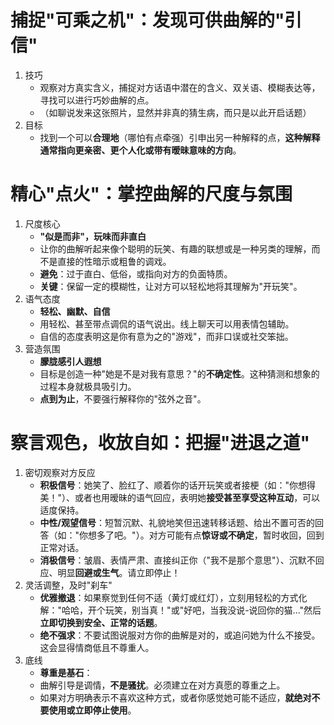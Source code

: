 # 捕捉"可乘之机"：发现可供曲解的"引信"
1. 技巧
   - 观察对方真实含义，捕捉对方话语中潜在的含义、双关语、模糊表达等，寻找可以进行巧妙曲解的点。
   - （如聊说发来这张照片，显然并非真的猜生病，而只是以此开启话题）
2. 目标
   - 找到一个可以**合理地**（哪怕有点牵强）引申出另一种解释的点，**这种解释通常指向更亲密、更个人化或带有暧昧意味的方向**。

# 精心"点火"：掌控曲解的尺度与氛围
1. 尺度核心
   - **"似是而非"，玩味而非直白**
   - 让你的曲解听起来像个聪明的玩笑、有趣的联想或是一种另类的理解，而不是直接的性暗示或粗鲁的调戏。
   - **避免**：过于直白、低俗，或指向对方的负面特质。
   - **关键**：保留一定的模糊性，让对方可以轻松地将其理解为"开玩笑"。
2. 语气态度
   - **轻松、幽默、自信**
   - 用轻松、甚至带点调侃的语气说出。线上聊天可以用表情包辅助。
   - 自信的态度表明这是你有意为之的"游戏"，而非口误或社交笨拙。
3. 营造氛围
   - **朦胧感引人遐想**
   - 目标是创造一种"她是不是对我有意思？"的**不确定性**。这种猜测和想象的过程本身就极具吸引力。
   - **点到为止**，不要强行解释你的"弦外之音"。

# 察言观色，收放自如：把握"进退之道"
1. 密切观察对方反应
   - **积极信号**：她笑了、脸红了、顺着你的话开玩笑或者接梗（如："你想得美！"）、或者也用暧昧的语气回应，表明她**接受甚至享受这种互动**，可以适度保持。
   - **中性/观望信号**：短暂沉默、礼貌地笑但迅速转移话题、给出不置可否的回答（如："你想多了吧。"）。对方可能有点**惊讶或不确定**，暂时收回，回到正常对话。
   - **消极信号**：皱眉、表情严肃、直接纠正你（"我不是那个意思"）、沉默不回应、明显**回避或生气**。请立即停止！
2. 灵活调整，及时"刹车"
   - **优雅撤退**：如果察觉到任何不适（黄灯或红灯），立刻用轻松的方式化解："哈哈，开个玩笑，别当真！"或"好吧，当我没说-说回你的猫..."然后**立即切换到安全、正常的话题**。
   - **绝不强求**：不要试图说服对方你的曲解是对的，或追问她为什么不接受。这会显得情商低且不尊重人。
3. 底线
   - **尊重是基石**：
   - 曲解引导是调情，**不是骚扰**。必须建立在对方真愿的尊重之上。
   - 如果对方明确表示不喜欢这种方式，或者你感觉她可能不适应，**就绝对不要使用或立即停止使用**。 